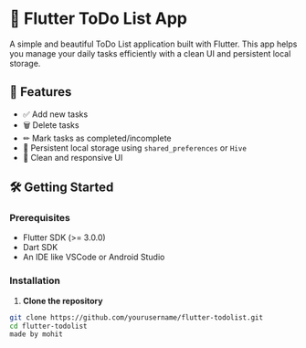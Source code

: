 # 📝 Flutter ToDo List App

A simple and beautiful ToDo List application built with Flutter. This app helps you manage your daily tasks efficiently with a clean UI and persistent local storage.

## 🚀 Features

- ✅ Add new tasks
- 🗑 Delete tasks
- ✏ Mark tasks as completed/incomplete
- 🔄 Persistent local storage using `shared_preferences` or `Hive`
- 🎨 Clean and responsive UI

## 🛠️ Getting Started

### Prerequisites

- Flutter SDK (>= 3.0.0)
- Dart SDK
- An IDE like VSCode or Android Studio

### Installation

1. **Clone the repository**

```bash
git clone https://github.com/yourusername/flutter-todolist.git
cd flutter-todolist
made by mohit
